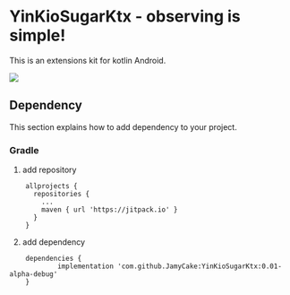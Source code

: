 # YinKioSugarKtx - observing is simple!

This is an extensions kit for kotlin Android.

[![](https://jitpack.io/v/JamyCake/YinKioSugarKtx.svg)](https://jitpack.io/#JamyCake/YinKioSugarKtx)

## Dependency

This section explains how to add dependency to your project.

### Gradle

1. add repository
```
    allprojects {
      repositories {
        ...
        maven { url 'https://jitpack.io' }
      }
    }
```
2. add dependency
```
    dependencies {
            implementation 'com.github.JamyCake:YinKioSugarKtx:0.01-alpha-debug'
    }
```
